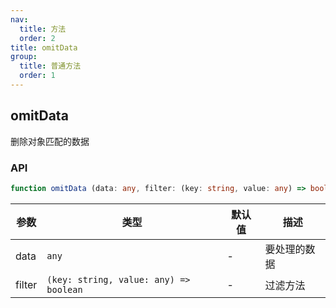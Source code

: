 ```yaml
---
nav:
  title: 方法
  order: 2
title: omitData
group:
  title: 普通方法
  order: 1
---
```


## omitData

删除对象匹配的数据

### API

```ts
function omitData (data: any, filter: (key: string, value: any) => boolean): Record<string, any>;
```

| 参数   | 类型                                   | 默认值 | 描述         |
| ------ | -------------------------------------- | ------ | ------------ |
| data   | `any`                                  | -      | 要处理的数据 |
| filter | `(key: string, value: any) => boolean` | -      | 过滤方法     |
